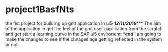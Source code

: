# project1BasfNts
the fist project for building up gmt application in ui5
***13/11/2016******
The aim of the applcation in get the feel of the gmt user aaplication from the scratch and get start a learning curve in the SAP ui5
environemt 
****end***
I am going to make the changes to see if the chnages age getting reflected in the system or not
